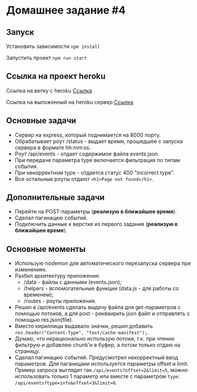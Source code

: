 # Домашнее задание #4

## Запуск

Установить зависимости `npm install`

Запустить проект `npm run start`

## Ссылка на проект heroku

Ссылка на ветку с heroku
[Ссылка](https://github.com/SukachevAlex/shri-2018-2-homework-4/tree/heroku)

Ссылка на выложенный на heroku сервер
[Ссылка](https://shri-homework-4.herokuapp.com/)

## Основные задачи

* Сервер на express, который поднимается на 8000 порту.
* Обрабатывает роут /status - выдает время, прошедшее с запуска сервера в формате hh:mm:ss.
* Роут /api/events - отдает содержимое файла events.json.
* При передаче параметра type включается фильтрация по типам события.
* При некорректном type - отдается статус 400 "incorrect type".
* Все остальные роуты отдают `<h1>Page not found</h1>`.

## Дополнительные задачи

* Перейти на POST-параметры (**реализую в ближайшее время**).
* Сделал пагинацию событий.
* Подключить данные к верстке из первого задания (**реализую в ближайшее время**).

## Основные моменты
* Использую nodemon для автоматического перезапуска сервера при изменениях.
* Разбил архитектуру приложения: 
  * /data - файлы с данными (events.json);
  * /helpers - вспомогательные функции (data.js - для работы со временем);
  * /routes - роуты приложения.
* Решил в /api/events сделать выдачу файла для get-параметров с помощью потоков, а для post - рекваирить json файл и отправлять с помощью res.json(file).
* Вместо кириллицы выдавало значки, решил добавить ``res.header("Content-Type", "text/cache-manifest");``.
* Думаю, что нерационально использую потоки, т.к. при чтении фильтрую и добавляю chunk'и в буфер, а потом только отдаю на страницу.
* Cделал пагинацию событий. Предусмотрел некорректный ввод параметров. Для паганицаии используется параметры offset и limit. Пример запроса выглядит так `/api/events?offset=2&limit=5`, можно использовать только 1 параметр или вместе с параметром `type`: `/api/events?type=info&offset=3&limit=6`.